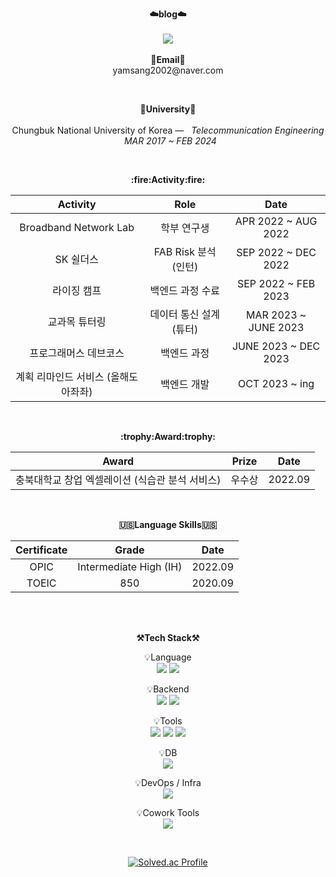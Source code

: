 <p align="center">
    <Strong>☁️blog☁️</Strong><br><br>
    <a href="https://cb036133.tistory.com/" target="_blank"><img src="https://img.shields.io/badge/Tistory-535D6C?style=flat-square&logo=Tistory&logoColor=white"/></a>
    <br><br>
<Strong>📧Email📧</Strong><br>yamsang2002@naver.com<br>
</p>
<br>
<p align="center">
<Strong>🏫University🏫</Strong><br><br>
Chungbuk National University of Korea —  &nbsp; <em>Telecommunication Engineering &nbsp;   MAR  2017 ~ FEB  2024</em>
</p>   
<br>
<div align="center">
<p align="center">
<Strong>:fire:Activity:fire:</Strong><br>
    
|Activity|Role|Date|
|:---:|:---:|:---:|
|Broadband Network Lab|학부 연구생|APR 2022 ~ AUG 2022|
|SK 쉴더스|FAB Risk 분석 (인턴)|SEP 2022 ~ DEC 2022|
|라이징 캠프|백엔드 과정 수료|SEP 2022 ~ FEB 2023|
|교과목 튜터링|데이터 통신 설계 (튜터)|MAR 2023 ~ JUNE 2023|
|프로그래머스 데브코스|백엔드 과정|JUNE 2023 ~ DEC 2023|
|계획 리마인드 서비스 (올해도 아좌좌)|백엔드 개발|OCT 2023 ~ ing|
</p>
<br>

<p align="center">
<Strong>:trophy:Award:trophy:</Strong><br>

|Award|Prize|Date|
|:---:|:---:|:---:|
|충북대학교 창업 엑셀레이션 (식습관 분석 서비스)|우수상|2022.09|

</p>   

<br>

<p align="center">
<Strong>🇺🇸Language Skills🇺🇸</Strong><br>

|Certificate|Grade|Date|
|:---:|:---:|:---:|
|OPIC|Intermediate High (IH)|2022.09|
|TOEIC|850|2020.09|

</p>        
    
<br>

<br>

<p align="center">
    <Strong>⚒️Tech Stack⚒️</Strong><br>
</p>

<p align="center" display="inline-block">
    💡Language <br>
    <img src="https://img.shields.io/badge/JAVA-007396?style=for-the-badge&logo=java&logoColor=white"> 
    <img src="https://img.shields.io/badge/Python-3776AB?style=for-the-badge&logo=Python&logoColor=white">
</p>
<p align="center" display="inline-block">
    💡Backend <br>
    <img src="https://img.shields.io/badge/SpringBoot-6DB33F?style=for-the-badge&logo=SpringBoot&logoColor=white">
    <img src="https://img.shields.io/badge/Flask-000000?style=for-the-badge&logo=Flask&logoColor=Black">
</p>
<p align="center" display="inline-block">
    💡Tools <br>
    <img src="https://img.shields.io/badge/IntelliJ-000000?style=for-the-badge&logo=IntelliJ IDEA&logoColor=white">
    <img src="https://img.shields.io/badge/Pycharm-000000?style=for-the-badge&logo=PyCharm&logoColor=white">
    <img src="https://img.shields.io/badge/vSC-007ACC?style=for-the-badge&logo=visualstudiocode&logoColor=white">
</p>
<p align="center" display="inline-block">
    💡DB <br>
    <img src="https://img.shields.io/badge/mysql-4479A1?style=for-the-badge&logo=mysql&logoColor=white">
</p>
<p align="center" display="inline-block">
    💡DevOps / Infra <br>
    <img src="https://img.shields.io/badge/AWS-232F3E?style=for-the-badge&logo=Amazon AWS&logoColor=white">
</p>
<p align="center" display="inline-block">
    💡Cowork Tools <br>
    <img src="https://img.shields.io/badge/Github-000000?style=for-the-badge&logo=github&logoColor=white">
</p>

<br>

<div align="center">
    
<!-- ![PgmJun's github stats](https://github-readme-stats.vercel.app/api?username=2jie0516&show_icons=true) -->
[![Solved.ac Profile](http://mazassumnida.wtf/api/v2/generate_badge?boj=2jie0516)](https://solved.ac/2jie0516/)
    
</div>
